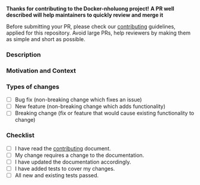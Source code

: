 <!-- Thanks for sending us a PR to improve this project! If you are adding a 
feature or fixing a bug, and this needs more documentation, please add it to your PR. -->

**Thanks for contributing to the Docker-nholuong project!**
**A PR well described will help maintainers to quickly review and merge it**

Before submitting your PR, please check our [contributing](https://nholuong.dev/documentation/en/contributing/) guidelines, applied for this repository.
Avoid large PRs, help reviewers by making them as simple and short as possible.


<!--- Provide a general summary of your changes in the Title above -->

### Description
<!--- Describe your changes in detail -->

### Motivation and Context
<!--- Why is this change required? What problem does it solve? -->

### Types of changes
<!--- What types of changes does your code introduce? Put an `x` in all the boxes that apply: -->
- [ ] Bug fix (non-breaking change which fixes an issue)
- [ ] New feature (non-breaking change which adds functionality)
- [ ] Breaking change (fix or feature that would cause existing functionality to change)

### Checklist
<!--- Go over all the following points, and put an `x` in all the boxes that apply. -->
<!--- If you're unsure about any of these, don't hesitate to ask. We're here to help! -->
- [ ] I have read the [contributing](https://nholuong.dev/documentation/en/contributing/) document.
- [ ] My change requires a change to the documentation.
- [ ] I have updated the documentation accordingly.
- [ ] I have added tests to cover my changes.
- [ ] All new and existing tests passed.
<!--- Provide a general summary of your changes in the Title above -->
